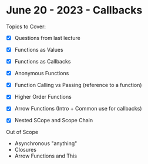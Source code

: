 # June 20 - 2023 - Callbacks

Topics to Cover:

* [x] Questions from last lecture
* [x] Functions as Values
* [x] Functions as Callbacks
* [x] Anonymous Functions
* [x] Function Calling vs Passing (reference to a function)
* [x] Higher Order Functions
* [x] Arrow Functions (Intro + Common use for callbacks)
* [x] Nested SCope and Scope Chain



Out of Scope
- Asynchronous "anything"
- Closures
- Arrow Functions and This